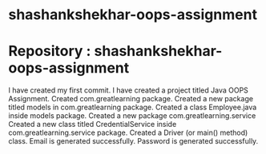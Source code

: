 # shashankshekhar-oops-assignment
# Repository : shashankshekhar-oops-assignment
I have created my first commit.
I have created a project titled Java OOPS Assignment.
Created com.greatlearning package.
Created a new package titled models in com.greatlearning package.
Created a class Employee.java inside  models package.
Created a new package com.greatlearning.service 
Created a new class titled CredentialService inside com.greatlearning.service package.
Created a Driver (or main() method) class. 
Email is generated successfully.
Password is generated successfully.
